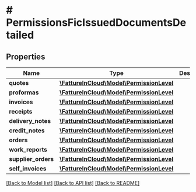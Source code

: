 # # PermissionsFicIssuedDocumentsDetailed

## Properties

Name | Type | Description | Notes
------------ | ------------- | ------------- | -------------
**quotes** | [**\FattureInCloud\Model\PermissionLevel**](PermissionLevel.md) |  | [optional]
**proformas** | [**\FattureInCloud\Model\PermissionLevel**](PermissionLevel.md) |  | [optional]
**invoices** | [**\FattureInCloud\Model\PermissionLevel**](PermissionLevel.md) |  | [optional]
**receipts** | [**\FattureInCloud\Model\PermissionLevel**](PermissionLevel.md) |  | [optional]
**delivery_notes** | [**\FattureInCloud\Model\PermissionLevel**](PermissionLevel.md) |  | [optional]
**credit_notes** | [**\FattureInCloud\Model\PermissionLevel**](PermissionLevel.md) |  | [optional]
**orders** | [**\FattureInCloud\Model\PermissionLevel**](PermissionLevel.md) |  | [optional]
**work_reports** | [**\FattureInCloud\Model\PermissionLevel**](PermissionLevel.md) |  | [optional]
**supplier_orders** | [**\FattureInCloud\Model\PermissionLevel**](PermissionLevel.md) |  | [optional]
**self_invoices** | [**\FattureInCloud\Model\PermissionLevel**](PermissionLevel.md) |  | [optional]

[[Back to Model list]](../../README.md#models) [[Back to API list]](../../README.md#endpoints) [[Back to README]](../../README.md)
